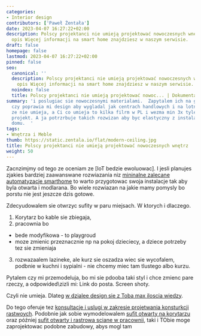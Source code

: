```yaml
---
categories:
- Interior design
contributors: ['Paweł Żentała']
date: 2023-04-07 16:27:22+02:00
description: Polscy projektanci nie umieją projektować nowoczesnych wnętrz - kompleksowy
  opis Więcej informacji na smart home znajdziesz w naszym serwisie.
draft: false
homepage: false
lastmod: 2023-04-07 16:27:22+02:00
pinned: false
seo:
  canonical: ''
  description: Polscy projektanci nie umieją projektować nowoczesnych wnętrz - kompleksowy
    opis Więcej informacji na smart home znajdziesz w naszym serwisie.
  noindex: false
  title: Polscy projektanci nie umieją projektować nowoc... | Dokumentacja - ihome.zentala.io
summary: 'i poslugiac sie nowoczesnymi materialami.  Zapytalem ich na grupie dla projektantow
  czy poprawia mi design aby wygladal jak centrach handlowych i na lotniskach i powiedzieli
  ze nie umieja, a Ci co umieja to kilka filrm w PL i wezma min 3x tyle co za zwykly
  projekt. A ja potrzrbuje takich rozwizan aby byc elastyczny z instalacja IoT w inteligentym
  domu.  '
tags:
- Wnętrza i Meble
thumb: https://static.zentala.io/flat/modern-ceiling.jpg
title: Polscy projektanci nie umieją projektować nowoczesnych wnętrz
weight: 50
---
```



Zacnzimjmy od tego ze oceniam ze [IoT bedzie ewoluowac]. I jesli planujes zjakies bardziej zaawanswane rozwiazania niz [mininalne zalecane automatyzacje smarthome]() to warto przygotowac swoja instalacje tak aby byla otwarta i modlarana. Bo wiele rozwiazan na jakie mamy pomysly bo porstu nie jest jeszcze dzis gotowe.

Zdecyudowalem sie otwrzyc sufity w paru miejsach.
W ktorych i dlaczego.
1)  Korytarz bo kable sie zbiegaja,
2) pracownia bo
- bede modyfikowa - to playgroud
- moze zmienic przeznacznie np na pokoj dzieciecy, a dziece potrzeby tez sie zmieniaja
3) rozwazaalem lazineke, ale kurz sie oszadza wiec sie wycofalem, podbnie w kuchni i sypialni - nie chcemy miec tam tlustego albo kurzu.

Pytalem czy mi przemodeluja, bo mi sie pdooba taki styl i chce zmienc pare rzeczy, a odpowided\zizli mi:
Link do posta. Screen shoty.

Czyli nie umieja.
Dlateg [w dzialee design sie z Toba max iloscia wiedzy]().

Do tego oferuje tez [konsultacje i uslugi w zakresie projetwania konsturkcji rastwoych](). Podobnie jak sobie wymodelowalem [sufit otwarty na korytarzu]() oraz później [sufit otwarty i rastrowa sciane w pracownii](), taki i TObie moge zaprojektowac podobne zabudowy, abys mogl tam
